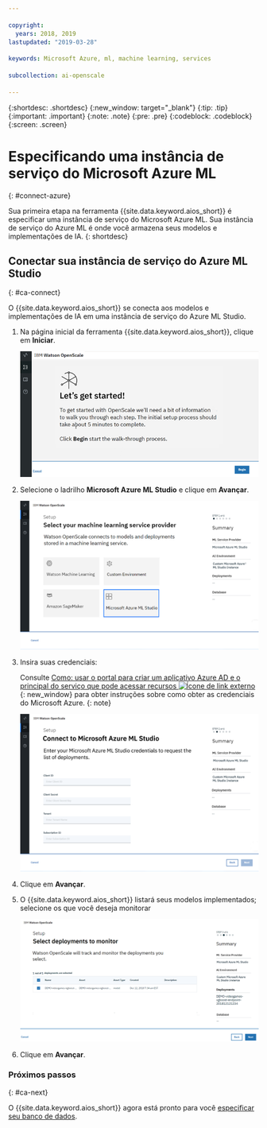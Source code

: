 ```yaml
---

copyright:
  years: 2018, 2019
lastupdated: "2019-03-28"

keywords: Microsoft Azure, ml, machine learning, services

subcollection: ai-openscale

---
```


{:shortdesc: .shortdesc}
{:new_window: target="_blank"}
{:tip: .tip}
{:important: .important}
{:note: .note}
{:pre: .pre}
{:codeblock: .codeblock}
{:screen: .screen}

# Especificando uma instância de serviço do Microsoft Azure ML
{: #connect-azure}

Sua primeira etapa na ferramenta {{site.data.keyword.aios_short}} é especificar uma instância de serviço do Microsoft Azure ML. Sua instância de serviço do Azure ML é onde você armazena seus modelos e implementações de IA.
{: shortdesc}

## Conectar sua instância de serviço do Azure ML Studio
{: #ca-connect}

O {{site.data.keyword.aios_short}} se conecta aos modelos e implementações de IA em uma instância de serviço do Azure ML Studio.

1.  Na página inicial da ferramenta {{site.data.keyword.aios_short}}, clique em **Iniciar**.

    ![Home page](images/gs-config-start.png)

1.  Selecione o ladrilho **Microsoft Azure ML Studio** e clique em **Avançar**.

    ![Select Azure ML service](images/connect-azure.png)

1.  Insira suas credenciais:

    Consulte [Como: usar o portal para criar um aplicativo Azure AD e o principal do serviço que pode acessar recursos ![Ícone de link externo](../../icons/launch-glyph.svg "Ícone de link externo")](https://docs.microsoft.com/en-us/azure/active-directory/develop/howto-create-service-principal-portal){: new_window} para obter instruções sobre como obter as credenciais do Microsoft Azure.
    {: note}

    ![Enter Azure ML service credentials](images/connect-azure-cred.png)

1.  Clique em **Avançar**.

1.  O {{site.data.keyword.aios_short}} listará seus modelos implementados; selecione os que você deseja monitorar

    ![Select MS Azure deployed models](images/connect-azure-deploys.png)

1.  Clique em **Avançar**.

### Próximos passos
{: #ca-next}

O {{site.data.keyword.aios_short}} agora está pronto para você [especificar seu banco de dados](/docs/services/ai-openscale?topic=ai-openscale-connect-db#connect-db).
